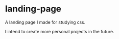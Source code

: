 # landing-page
A landing page I made for studying css.

I intend to create more personal projects in the future.
